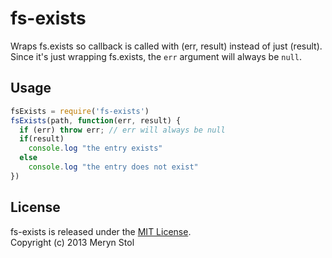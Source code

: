 # fs-exists

Wraps fs.exists so callback is called with (err, result) instead of just (result).
Since it's just wrapping fs.exists, the `err` argument will always be `null`.

## Usage

```javascript
fsExists = require('fs-exists')
fsExists(path, function(err, result) {
  if (err) throw err; // err will always be null
  if(result)
    console.log "the entry exists"
  else
    console.log "the entry does not exist"
})
```

## License

fs-exists is released under the [MIT License](http://opensource.org/licenses/MIT).  
Copyright (c) 2013 Meryn Stol  